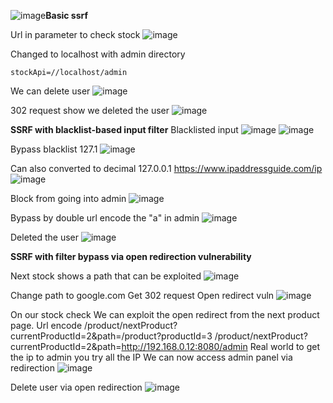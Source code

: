 ![image](https://github.com/VietTheBarbarian/Manual-Application-Testing/assets/56415307/0ce61e7a-3dec-4590-a0f8-3986d0316adf)**Basic ssrf**

Url in parameter to check stock 
![image](https://github.com/VietTheBarbarian/Manual-Application-Testing/assets/56415307/959c1116-c448-4bba-bea5-f7d14eb80fd5)


Changed to localhost with admin directory
```
stockApi=//localhost/admin
```
We can delete user
![image](https://github.com/VietTheBarbarian/Manual-Application-Testing/assets/56415307/9f8f1417-1690-4238-b16f-1893b2fff578)


302 request show we deleted the user
![image](https://github.com/VietTheBarbarian/Manual-Application-Testing/assets/56415307/e120b66c-a691-4579-b658-e5dc5c231f02)

**SSRF with blacklist-based input filter**
Blacklisted input
![image](https://github.com/VietTheBarbarian/Manual-Application-Testing/assets/56415307/7ac2aa19-85d3-400a-a832-f0d794c41da7)
![image](https://github.com/VietTheBarbarian/Manual-Application-Testing/assets/56415307/7a0d9bc6-2bfb-48c4-9595-3c0a4421373b)



Bypass blacklist
127.1
![image](https://github.com/VietTheBarbarian/Manual-Application-Testing/assets/56415307/0f76213f-9d4d-485d-b68b-b16d6cf0316f)


Can also converted to decimal 127.0.0.1
https://www.ipaddressguide.com/ip
![image](https://github.com/VietTheBarbarian/Manual-Application-Testing/assets/56415307/b1b5dd6a-1421-40da-a570-c3723d7ebf69)




Block from going into admin 
![image](https://github.com/VietTheBarbarian/Manual-Application-Testing/assets/56415307/5bd150ce-6559-4337-8959-afe2b07a50c3)






Bypass by double url encode the "a" in admin
![image](https://github.com/VietTheBarbarian/Manual-Application-Testing/assets/56415307/029e6707-fc95-4997-a2df-cc3aa4e1647d)



Deleted the user
![image](https://github.com/VietTheBarbarian/Manual-Application-Testing/assets/56415307/c5392c06-a082-4264-9ba1-0bc93e73fde4)

**SSRF with filter bypass via open redirection vulnerability**


Next stock shows a path that can be exploited
![image](https://github.com/VietTheBarbarian/Manual-Application-Testing/assets/56415307/247bf5db-4bbe-41c7-bdf0-d56707e1fe78)

Change path to google.com
Get 302 request 
Open redirect vuln
![image](https://github.com/VietTheBarbarian/Manual-Application-Testing/assets/56415307/658f7286-4025-4754-84e2-52d41bc1fe89)


On our stock check 
We can exploit the open redirect from the next product page. Url encode
/product/nextProduct?currentProductId=2&path=/product?productId=3
/product/nextProduct?currentProductId=2&path=http://192.168.0.12:8080/admin
Real world to get the ip to admin you try all the IP
We can now access admin panel via redirection
![image](https://github.com/VietTheBarbarian/Manual-Application-Testing/assets/56415307/7fa44524-8b0c-40b0-819f-0de63e0bfd73)


Delete user via open redirection
![image](https://github.com/VietTheBarbarian/Manual-Application-Testing/assets/56415307/8b1217a6-b9b9-4097-bc87-3e98675af8e3)







